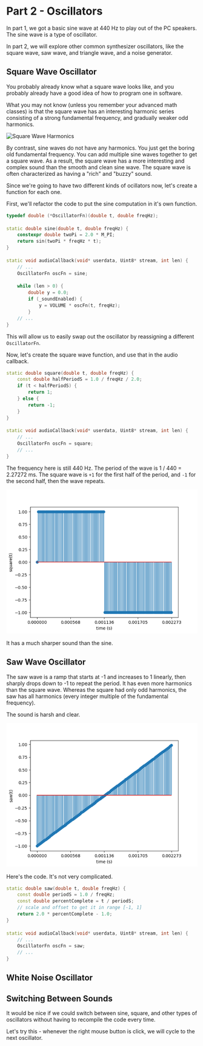 # Part 2 - Oscillators

In part 1, we got a basic sine wave at 440 Hz to play
out of the PC speakers. The sine wave is a type of
oscillator.

In part 2, we will explore other common synthesizer oscillators,
like the square wave, saw wave, and triangle wave, and a noise
generator.

## Square Wave Oscillator

You probably already know what a square wave looks like, and you probably
already have a good idea of how to program one in software.

What you may not know (unless you remember your advanced math classes) is that the
square wave has an interesting harmonic series consisting of a strong
fundamental frequency, and gradually weaker odd harmonics.

![Square Wave Harmonics](https://upload.wikimedia.org/wikipedia/commons/b/b5/Spectrum_square_oscillation.jpg)

By contrast, sine waves do not have any harmonics. You just get the boring old
fundamental frequency. You can add multiple sine waves together to get a square wave.
As a result, the square wave has a more interesting and complex sound than
the smooth and clean sine wave. The square wave is often characterized as having a "rich" and
"buzzy" sound.

Since we're going to have two different kinds of ocillators now, let's create a function
for each one.

First, we'll refactor the code to put the sine computation in it's own
function.

```cpp
typedef double (*OscillatorFn)(double t, double freqHz);

static double sine(double t, double freqHz) {
    constexpr double twoPi = 2.0 * M_PI;
    return sin(twoPi * freqHz * t);
}

static void audioCallback(void* userdata, Uint8* stream, int len) {
    // ...
    OscillatorFn oscFn = sine;

    while (len > 0) {
        double y = 0.0;
        if (_soundEnabled) {
            y = VOLUME * oscFn(t, freqHz);
        }
    // ...
}
```

This will allow us to easily swap out the oscillator by reassigning
a different `OscillatorFn`.

Now, let's create the square wave function, and use that in the audio
callback.

```cpp
static double square(double t, double freqHz) {
    const double halfPeriodS = 1.0 / freqHz / 2.0;
    if (t < halfPeriodS) {
        return 1;
    } else {
        return -1;
    }
}

static void audioCallback(void* userdata, Uint8* stream, int len) {
    // ...
    OscillatorFn oscFn = square;
    // ...
}
```

The frequency here is still 440 Hz. The period of the wave is
1 / 440 = 2.27272 ms. The square wave is `+1` for the first
half of the period, and `-1` for the second half, then the wave
repeats.

![Square wave at 440 Hz](scripts/square.png)

It has a much sharper sound than the sine.

## Saw Wave Oscillator

The saw wave is a ramp that starts at -1 and increases to 1 linearly, then
sharply drops down to -1 to repeat the period. It has even more harmonics
than the square wave. Whereas the square had only odd harmonics, the saw
has all harmonics (every integer multiple of the fundamental frequency).

The sound is harsh and clear.

![Saw wave at 440 Hz](scripts/saw.png)

Here's the code. It's not very complicated.

```cpp
static double saw(double t, double freqHz) {
    const double periodS = 1.0 / freqHz;
    const double percentComplete = t / periodS;
    // scale and offset to get it in range [-1, 1]
    return 2.0 * percentComplete - 1.0;
}

static void audioCallback(void* userdata, Uint8* stream, int len) {
    // ...
    OscillatorFn oscFn = saw;
    // ...
}
```

## White Noise Oscillator

## Switching Between Sounds

It would be nice if we could switch between sine, square, and other types
of oscillators without having to recompile the code every time.

Let's try this - whenever the right mouse button is click, we will cycle
to the next oscillator.
